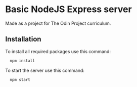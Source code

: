 # Basic NodeJS Express server

Made as a project for The Odin Project curriculum.

## Installation

To install all required packages use this command:

```bash
  npm install
```


To start the server use this command:

```bash
  npm start
```

